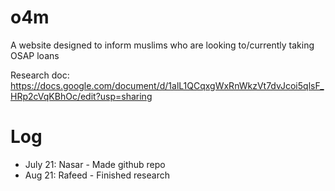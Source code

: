 # o4m
A website designed to inform muslims who are looking to/currently taking OSAP loans

Research doc: https://docs.google.com/document/d/1alL1QCqxgWxRnWkzVt7dvJcoi5qlsF_HRp2cVqKBhOc/edit?usp=sharing

# Log

- July 21: Nasar - Made github repo
- Aug 21: Rafeed - Finished research
